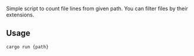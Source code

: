 Simple script to count file lines from given path. You can filter files by their extensions.

## Usage
`cargo run {path}`
